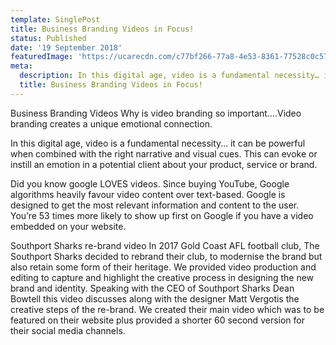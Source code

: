 ```yaml
---
template: SinglePost
title: Business Branding Videos in Focus!
status: Published
date: '19 September 2018'
featuredImage: 'https://ucarecdn.com/c77bf266-77a8-4e53-8361-77528c0c5738/'
meta:
  description: In this digital age, video is a fundamental necessity… it can be powerful when combined with the right narrative and visual cues. This can evoke or instill an emotion in a potential client about your product, service or brand.
  title: Business Branding Videos in Focus!
---
```


Business Branding Videos
Why is video branding so important….Video branding creates a unique emotional connection.

In this digital age, video is a fundamental necessity… it can be powerful when combined with the right narrative and visual cues. This can evoke or instill an emotion in a potential client about your product, service or brand.

Did you know google LOVES videos. Since buying YouTube, Google algorithms heavily favour video content over text-based. Google is designed to get the most relevant information and content to the user. You’re 53 times more likely to show up first on Google if you have a video embedded on your website.

Southport Sharks re-brand video
In 2017 Gold Coast AFL football club, The Southport Sharks decided to rebrand their club, to modernise the brand but also retain some form of their heritage. We provided video production and editing to capture and highlight the creative process in designing the new brand and identity. Speaking with the CEO of Southport Sharks Dean Bowtell this video discusses along with the designer Matt Vergotis the creative steps of the re-brand. We created their main video which was to be featured on their website plus provided a shorter 60 second version for their social media channels.

